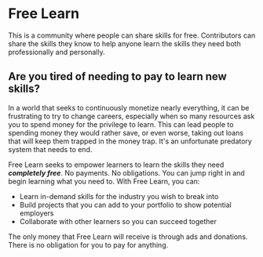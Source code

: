 # Free Learn

This is a community where people can share skills for free. Contributors can share the skills they know to help anyone learn the skills they need both professionally and personally.

## Are you tired of needing to pay to learn new skills?

In a world that seeks to continuously monetize nearly everything, it can be frustrating to try to change careers, especially when so many resources ask you to spend money for the privilege to learn. This can lead people to spending money they would rather save, or even worse, taking out loans that will keep them trapped in the money trap. It's an unfortunate predatory system that needs to end.

Free Learn seeks to empower learners to learn the skills they need ***completely free***. No payments. No obligations. You can jump right in and begin learning what you need to. With Free Learn, you can:

- Learn in-demand skills for the industry you wish to break into
- Build projects that you can add to your portfolio to show potential employers
- Collaborate with other learners so you can succeed together

The only money that Free Learn will receive is through ads and donations. There is no obligation for you to pay for anything.